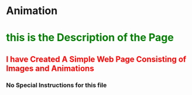 # Animation
<h1 style="color:green;">this is the Description of the Page</h1>
<h2 style="color:red;">I have Created A Simple Web Page Consisting of Images and Animations</h2>
<h3>No Special Instructions for this file</h3>
